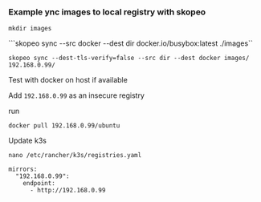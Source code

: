 ### Example ync images to local registry with skopeo

```mkdir images```

```skopeo sync --src docker --dest dir docker.io/busybox:latest ./images``

```skopeo sync --dest-tls-verify=false --src dir --dest docker images/ 192.168.0.99/```


Test with docker on host if available

Add ```192.168.0.99``` as an insecure registry

run

```docker pull 192.168.0.99/ubuntu```

Update k3s 

```nano /etc/rancher/k3s/registries.yaml```

```
mirrors:
  "192.168.0.99":
    endpoint:
      - http://192.168.0.99
```

